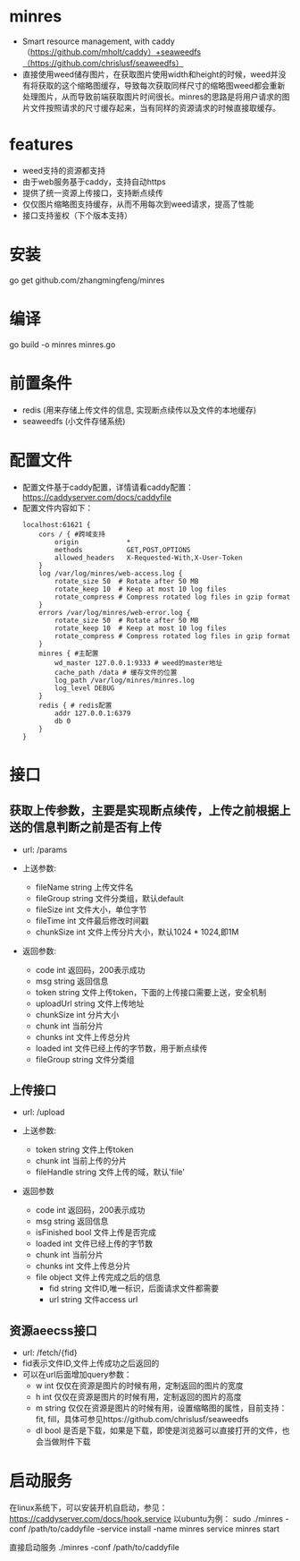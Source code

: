 # minres
* Smart resource management, with caddy（https://github.com/mholt/caddy）+seaweedfs（https://github.com/chrislusf/seaweedfs）
* 直接使用weed储存图片，在获取图片使用width和height的时候，weed并没有将获取的这个缩略图缓存，导致每次获取同样尺寸的缩略图weed都会重新处理图片，从而导致前端获取图片时间很长。minres的思路是将用户请求的图片文件按照请求的尺寸缓存起来，当有同样的资源请求的时候直接取缓存。

# features
* weed支持的资源都支持
* 由于web服务基于caddy，支持自动https
* 提供了统一资源上传接口，支持断点续传
* 仅仅图片缩略图支持缓存，从而不用每次到weed请求，提高了性能
* 接口支持鉴权（下个版本支持）

# 安装
go get github.com/zhangmingfeng/minres

# 编译
go build -o minres minres.go

# 前置条件
* redis (用来存储上传文件的信息, 实现断点续传以及文件的本地缓存)
* seaweedfs (小文件存储系统)

# 配置文件
* 配置文件基于caddy配置，详情请看caddy配置：https://caddyserver.com/docs/caddyfile
* 配置文件内容如下： 
  ```
  localhost:61621 {
      cors / { #跨域支持
          origin            *
          methods           GET,POST,OPTIONS
          allowed_headers   X-Requested-With,X-User-Token
      }
      log /var/log/minres/web-access.log {
          rotate_size 50  # Rotate after 50 MB
          rotate_keep 10  # Keep at most 10 log files
          rotate_compress # Compress rotated log files in gzip format
      }
      errors /var/log/minres/web-error.log {
          rotate_size 50  # Rotate after 50 MB
          rotate_keep 10  # Keep at most 10 log files
          rotate_compress # Compress rotated log files in gzip format
      }
      minres { #主配置
          wd_master 127.0.0.1:9333 # weed的master地址
          cache_path /data # 缓存文件的位置
          log_path /var/log/minres/minres.log
          log_level DEBUG
      }
      redis { # redis配置
          addr 127.0.0.1:6379
          db 0
      }
  }
  ```
  
# 接口
## 获取上传参数，主要是实现断点续传，上传之前根据上送的信息判断之前是否有上传
* url: /params 
* 上送参数: 
  - fileName string 上传文件名
  - fileGroup string 文件分类组，默认default
  - fileSize int 文件大小，单位字节
  - fileTime int 文件最后修改时间戳
  - chunkSize int 文件上传分片大小，默认1024 * 1024,即1M
 
* 返回参数:
  - code int 返回码，200表示成功
  - msg string 返回信息
  - token string 文件上传token，下面的上传接口需要上送，安全机制
  - uploadUrl string 文件上传地址
  - chunkSize int 分片大小
  - chunk int 当前分片
  - chunks int 文件上传总分片
  - loaded int 文件已经上传的字节数，用于断点续传
  - fileGroup string 文件分类组
 
## 上传接口
* url: /upload
* 上送参数: 
  - token string 文件上传token
  - chunk int 当前上传的分片
  - fileHandle string 文件上传的域，默认'file'
  
* 返回参数
  - code int 返回码，200表示成功
  - msg string 返回信息
  - isFinished bool 文件上传是否完成
  - loaded int 文件已经上传的字节数
  - chunk int 当前分片
  - chunks int 文件上传总分片
  - file object 文件上传完成之后的信息
    - fid string 文件ID,唯一标识，后面请求文件都需要
    - url string 文件access url
    
## 资源aeecss接口
* url: /fetch/{fid}
* fid表示文件ID,文件上传成功之后返回的
* 可以在url后面增加query参数：
  - w int 仅仅在资源是图片的时候有用，定制返回的图片的宽度
  - h int 仅仅在资源是图片的时候有用，定制返回的图片的高度
  - m string 仅仅在资源是图片的时候有用，设置缩略图的属性，目前支持：fit, fill，具体可参见https://github.com/chrislusf/seaweedfs
  - dl bool 是否是下载，如果是下载，即使是浏览器可以直接打开的文件，也会当做附件下载
  
# 启动服务
在linux系统下，可以安装开机自启动，参见：https://caddyserver.com/docs/hook.service
以ubuntu为例：
sudo ./minres -conf /path/to/caddyfile -service install -name minres
service minres start

直接启动服务
./minres -conf /path/to/caddyfile
